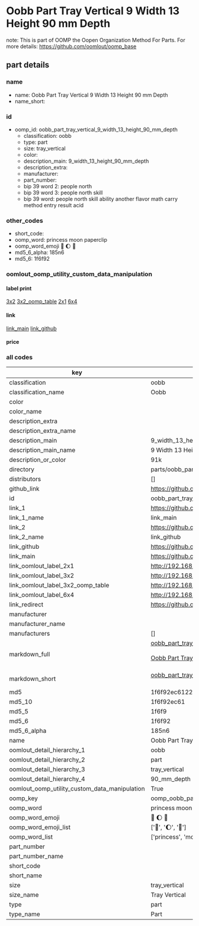 # Oobb Part Tray Vertical 9 Width 13 Height 90 mm Depth  

note: This is part of OOMP the Oopen Organization Method For Parts. For more details: https://github.com/oomlout/oomp_base

##  part details
  







### name
* name: Oobb Part Tray Vertical 9 Width 13 Height 90 mm Depth
* name_short: 
### id
* oomp_id: oobb_part_tray_vertical_9_width_13_height_90_mm_depth
  * classification: oobb
  * type: part
  * size: tray_vertical
  * color: 
  * description_main: 9_width_13_height_90_mm_depth
  * description_extra: 
  * manufacturer: 
  * part_number: 
  * bip 39 word 2: people north
  * bip 39 word 3: people north skill
  * bip 39 word: people north skill ability another flavor math carry method entry result acid

### other_codes
* short_code: 
* oomp_word: princess moon paperclip
* oomp_word_emoji :princess: :moon: :paperclip:
* md5_6_alpha: 185n6
* md5_6: 1f6f92






### oomlout_oomp_utility_custom_data_manipulation
#### label print
[3x2](http://192.168.1.245:1112/?label=oomp%20185n6)
[3x2_oomp_table](http://192.168.1.108:1112/?label=oomp%20185n6)
[2x1](http://192.168.1.242:1112/?label=oomp%20185n6)
[6x4](http://192.168.1.55:1112/?label=oomp%20185n6)    

#### link

[link_main](https://github.com/oomlout/oomlout_oomp_version_1_messy/tree/main/parts/oobb_part_tray_vertical_9_width_13_height_90_mm_depth) [link_github](https://github.com/oomlout/oomlout_oomp_version_1_messy/tree/main/parts/oobb_part_tray_vertical_9_width_13_height_90_mm_depth)                             

#### price







### all codes 
| key | value |  
| --- | --- |  
| classification | oobb |  
| classification_name | Oobb |  
| color |  |  
| color_name |  |  
| description_extra |  |  
| description_extra_name |  |  
| description_main | 9_width_13_height_90_mm_depth |  
| description_main_name | 9 Width 13 Height 90 mm Depth |  
| description_or_color | 91k |  
| directory | parts/oobb_part_tray_vertical_9_width_13_height_90_mm_depth |  
| distributors | [] |  
| github_link | https://github.com/oomlout/oomlout_oomp_part_src/tree/main/parts/oobb_part_tray_vertical_9_width_13_height_90_mm_depth |  
| id | oobb_part_tray_vertical_9_width_13_height_90_mm_depth |  
| link_1 | https://github.com/oomlout/oomlout_oomp_version_1_messy/tree/main/parts/oobb_part_tray_vertical_9_width_13_height_90_mm_depth |  
| link_1_name | link_main |  
| link_2 | https://github.com/oomlout/oomlout_oomp_version_1_messy/tree/main/parts/oobb_part_tray_vertical_9_width_13_height_90_mm_depth |  
| link_2_name | link_github |  
| link_github | https://github.com/oomlout/oomlout_oomp_version_1_messy/tree/main/parts/oobb_part_tray_vertical_9_width_13_height_90_mm_depth |  
| link_main | https://github.com/oomlout/oomlout_oomp_version_1_messy/tree/main/parts/oobb_part_tray_vertical_9_width_13_height_90_mm_depth |  
| link_oomlout_label_2x1 | http://192.168.1.242:1112/?label=oomp%20185n6 |  
| link_oomlout_label_3x2 | http://192.168.1.245:1112/?label=oomp%20185n6 |  
| link_oomlout_label_3x2_oomp_table | http://192.168.1.108:1112/?label=oomp%20185n6 |  
| link_oomlout_label_6x4 | http://192.168.1.55:1112/?label=oomp%20185n6 |  
| link_redirect | https://github.com/oomlout/oomlout_oomp_version_1_messy/tree/main/parts/oobb_part_tray_vertical_9_width_13_height_90_mm_depth |  
| manufacturer |  |  
| manufacturer_name |  |  
| manufacturers | [] |  
| markdown_full | [oobb_part_tray_vertical_9_width_13_height_90_mm_depth](none)<br>[](none)<br>[Oobb Part Tray Vertical 9 Width 13 Height 90 Mm Depth](none)<br><br> |  
| markdown_short | [oobb_part_tray_vertical_9_width_13_height_90_mm_depth](none)<br><br> |  
| md5 | 1f6f92ec6122f1216284c00394e59516 |  
| md5_10 | 1f6f92ec61 |  
| md5_5 | 1f6f9 |  
| md5_6 | 1f6f92 |  
| md5_6_alpha | 185n6 |  
| name | Oobb Part Tray Vertical 9 Width 13 Height 90 mm Depth |  
| oomlout_detail_hierarchy_1 | oobb |  
| oomlout_detail_hierarchy_2 | part |  
| oomlout_detail_hierarchy_3 | tray_vertical |  
| oomlout_detail_hierarchy_4 | 90_mm_depth |  
| oomlout_oomp_utility_custom_data_manipulation | True |  
| oomp_key | oomp_oobb_part_tray_vertical_9_width_13_height_90_mm_depth |  
| oomp_word | princess moon paperclip |  
| oomp_word_emoji | :princess: :moon: :paperclip: |  
| oomp_word_emoji_list | [':princess:', ':moon:', ':paperclip:'] |  
| oomp_word_list | ['princess', 'moon', 'paperclip'] |  
| part_number |  |  
| part_number_name |  |  
| short_code |  |  
| short_name |  |  
| size | tray_vertical |  
| size_name | Tray Vertical |  
| type | part |  
| type_name | Part |  
